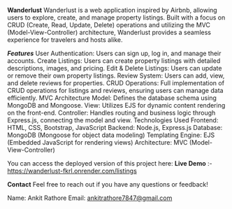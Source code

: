 **Wanderlust**
Wanderlust is a web application inspired by Airbnb, allowing users to explore, create, and manage property listings. Built with a focus on CRUD (Create, Read, Update, Delete) operations and utilizing the MVC (Model-View-Controller) architecture, Wanderlust provides a seamless experience for travelers and hosts alike.

***Features***
User Authentication: Users can sign up, log in, and manage their accounts.
Create Listings: Users can create property listings with detailed descriptions, images, and pricing.
Edit & Delete Listings: Users can update or remove their own property listings.
Review System: Users can add, view, and delete reviews for properties.
CRUD Operations: Full implementation of CRUD operations for listings and reviews, ensuring users can manage data efficiently.
MVC Architecture
Model: Defines the database schema using MongoDB and Mongoose.
View: Utilizes EJS for dynamic content rendering on the front-end.
Controller: Handles routing and business logic through Express.js, connecting the model and view.
Technologies Used
Frontend: HTML, CSS, Bootstrap, JavaScript
Backend: Node.js, Express.js
Database: MongoDB (Mongoose for object data modeling)
Templating Engine: EJS (Embedded JavaScript for rendering views)
Architecture: MVC (Model-View-Controller)

You can access the deployed version of this project here: **Live Demo** :-  https://wanderlust-fkrl.onrender.com/listings


**Contact**
Feel free to reach out if you have any questions or feedback!

Name: Ankit Rathore
Email: ankitrathore7847@gmail.com
